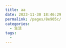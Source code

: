 ```yaml
---
title: aa
date: 2023-11-30 18:46:29
permalink: /pages/8e905c/
categories:
  - 生活
tags:
  - 
---
```

